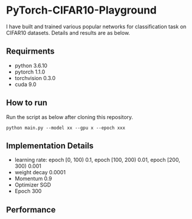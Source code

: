 # PyTorch-CIFAR10-Playground

I have built and trained various popular networks for classification task on CIFAR10 datasets. Details and results are as below.  

## Requirments  

* python 3.6.10  
* pytorch 1.1.0  
* torchvision 0.3.0  
* cuda 9.0  

## How to run  

Run the script as below after cloning this repository.  

`python main.py --model xx --gpu x --epoch xxx`  

## Implementation Details  

* learning rate: epoch \[0, 100) 0.1, epoch \[100, 200) 0.01, epoch \[200, 300) 0.001  
* weight decay 0.0001  
* Momentum 0.9  
* Optimizer SGD  
* Epoch 300  

## Performance  


